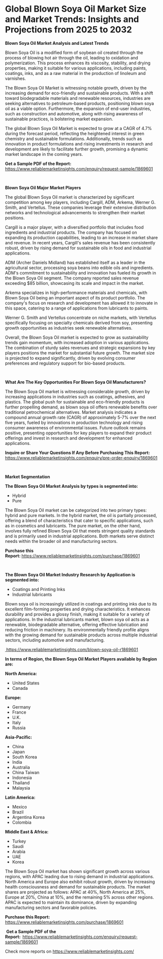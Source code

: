 <p><h1>Global Blown Soya Oil Market Size and Market Trends: Insights and Projections from 2025 to 2032</h1></p><p><strong>Blown Soya Oil Market Analysis and Latest Trends</strong></p>
<p><p>Blown Soya Oil is a modified form of soybean oil created through the process of blowing hot air through the oil, leading to oxidation and polymerization. This process enhances its viscosity, stability, and drying properties, making it suitable for various applications, including paints, coatings, inks, and as a raw material in the production of linoleum and varnishes. </p><p>The Blown Soya Oil Market is witnessing notable growth, driven by the increasing demand for eco-friendly and sustainable products. With a shift toward biodegradable materials and renewable resources, industries are seeking alternatives to petroleum-based products, positioning blown soya oil as a viable option. Furthermore, the expansion of end-user industries, such as construction and automotive, along with rising awareness of sustainable practices, is bolstering market expansion.</p><p>The global Blown Soya Oil Market is expected to grow at a CAGR of 4.7% during the forecast period, reflecting the heightened interest in green chemistry and sustainable formulations. Additionally, trends such as innovation in product formulations and rising investments in research and development are likely to facilitate further growth, promising a dynamic market landscape in the coming years.</p></p>
<p><strong>Get a Sample PDF of the Report:&nbsp;</strong> <a href="https://www.reliablemarketinsights.com/enquiry/request-sample/1869601?utm_campaign=2095&utm_medium=2&utm_source=Github&utm_content=ia&utm_term=04022025&utm_id=blown-soya-oil">https://www.reliablemarketinsights.com/enquiry/request-sample/1869601</a></p>
<p>&nbsp;</p>
<p><strong>Blown Soya Oil Major Market Players</strong></p>
<p><p>The global Blown Soya Oil market is characterized by significant competition among key players, including Cargill, ADM, Arkema, Werner G. Smith, and Vertellus. These companies leverage their extensive distribution networks and technological advancements to strengthen their market positions.</p><p>Cargill is a major player, with a diversified portfolio that includes food ingredients and industrial products. The company has focused on expanding its production capabilities, leading to an increase in market share and revenue. In recent years, Cargill's sales revenue has been consistently robust, driven by rising demand for sustainable oils in food and industrial applications.</p><p>ADM (Archer Daniels Midland) has established itself as a leader in the agricultural sector, processing soya beans into edible oils and ingredients. ADM's commitment to sustainability and innovation has fueled its growth in the Blown Soya Oil segment. The company reported sales revenue exceeding $85 billion, showcasing its scale and impact in the market.</p><p>Arkema specializes in high-performance materials and chemicals, with Blown Soya Oil being an important aspect of its product portfolio. The company's focus on research and development has allowed it to innovate in this space, catering to a range of applications from lubricants to paints.</p><p>Werner G. Smith and Vertellus concentrate on niche markets, with Vertellus specifically focusing on specialty chemicals derived from soy, presenting growth opportunities as industries seek renewable alternatives.</p><p>Overall, the Blown Soya Oil market is expected to grow as sustainability trends gain momentum, with increased adoption in various applications. The combination of sturdy sales revenues and strategic expansions by key players positions the market for substantial future growth. The market size is projected to expand significantly, driven by evolving consumer preferences and regulatory support for bio-based products.</p></p>
<p>&nbsp;</p>
<p><strong>What Are The Key Opportunities For Blown Soya Oil Manufacturers?</strong></p>
<p><p>The Blown Soya Oil market is witnessing considerable growth, driven by increasing applications in industries such as coatings, adhesives, and plastics. The global push for sustainable and eco-friendly products is further propelling demand, as blown soya oil offers renewable benefits over traditional petrochemical alternatives. Market analysis indicates a compound annual growth rate (CAGR) of approximately 5-7% over the next five years, fueled by innovations in production technology and rising consumer awareness of environmental issues. Future outlook remains positive, presenting opportunities for key players to expand their product offerings and invest in research and development for enhanced applications.</p></p>
<p><strong>Inquire or Share Your Questions If Any Before Purchasing This Report:</strong> <a href="https://www.reliablemarketinsights.com/enquiry/pre-order-enquiry/1869601?utm_campaign=2095&utm_medium=2&utm_source=Github&utm_content=ia&utm_term=04022025&utm_id=blown-soya-oil">https://www.reliablemarketinsights.com/enquiry/pre-order-enquiry/1869601</a></p>
<p>&nbsp;</p>
<p><strong>Market Segmentation</strong></p>
<p><strong>The Blown Soya Oil Market Analysis by types is segmented into:</strong></p>
<p><ul><li>Hybrid</li><li>Pure</li></ul></p>
<p><p>The Blown Soya Oil market can be categorized into two primary types: hybrid and pure markets. In the hybrid market, the oil is partially processed, offering a blend of characteristics that cater to specific applications, such as in cosmetics and lubricants. The pure market, on the other hand, involves fully refined Blown Soya Oil that meets stringent quality standards and is primarily used in industrial applications. Both markets serve distinct needs within the broader oil and manufacturing sectors.</p></p>
<p><strong>Purchase this Report:&nbsp;</strong><a href="https://www.reliablemarketinsights.com/purchase/1869601?utm_campaign=2095&utm_medium=2&utm_source=Github&utm_content=ia&utm_term=04022025&utm_id=blown-soya-oil">https://www.reliablemarketinsights.com/purchase/1869601</a></p>
<p>&nbsp;</p>
<p><strong>The Blown Soya Oil Market Industry Research by Application is segmented into:</strong></p>
<p><ul><li>Coatings and Printing Inks</li><li>Industrial lubricants</li></ul></p>
<p><p>Blown soya oil is increasingly utilized in coatings and printing inks due to its excellent film-forming properties and drying characteristics. It enhances durability and provides a glossy finish, making it suitable for a variety of applications. In the industrial lubricants market, blown soya oil acts as a renewable, biodegradable alternative, offering effective lubrication and reducing friction in machinery. Its environmentally friendly profile aligns with the growing demand for sustainable products across multiple industrial sectors, including automotive and manufacturing.</p></p>
<p><a href="https://www.reliablemarketinsights.com/blown-soya-oil-r1869601?utm_campaign=2095&utm_medium=2&utm_source=Github&utm_content=ia&utm_term=04022025&utm_id=blown-soya-oil">&nbsp;https://www.reliablemarketinsights.com/blown-soya-oil-r1869601</a></p>
<p><strong>In terms of Region, the Blown Soya Oil Market Players available by Region are:</strong></p>
<p>
    <p> <strong> North America: </strong>
        <ul>
            <li>United States</li>
            <li>Canada</li>
        </ul>
        </p> 
    <p> <strong> Europe: </strong>
        <ul>
            <li>Germany</li>
            <li>France</li>
            <li>U.K.</li>
            <li>Italy</li>
            <li>Russia</li>
        </ul>
        </p> 
    <p> <strong> Asia-Pacific: </strong>
        <ul>
            <li>China</li>
            <li>Japan</li>
            <li>South Korea</li>
            <li>India</li>
            <li>Australia</li>
            <li>China Taiwan</li>
            <li>Indonesia</li>
            <li>Thailand</li>
            <li>Malaysia</li>
        </ul>
        </p> 
    <p> <strong> Latin America: </strong>
        <ul>
            <li>Mexico</li>
            <li>Brazil</li>
            <li>Argentina Korea</li>
            <li>Colombia</li>
        </ul>
        </p> 
    <p> <strong> Middle East & Africa: </strong>
        <ul>
            <li>Turkey</li>
            <li>Saudi</li>
            <li>Arabia</li>
            <li>UAE</li>
            <li>Korea</li>
        </ul>
    </p>
    </p>
<p><p>The Blown Soya Oil market has shown significant growth across various regions, with APAC leading due to rising demand in industrial applications. North America and Europe also exhibit robust growth, driven by increasing health consciousness and demand for sustainable products. The market shares are projected as follows: APAC at 40%, North America at 25%, Europe at 20%, China at 10%, and the remaining 5% across other regions. APAC is expected to maintain its dominance, driven by expanding manufacturing sectors and favorable policies.</p></p>
<p><strong>Purchase this Report: </strong><a href="https://www.reliablemarketinsights.com/purchase/1869601?utm_campaign=2095&utm_medium=2&utm_source=Github&utm_content=ia&utm_term=04022025&utm_id=blown-soya-oil">https://www.reliablemarketinsights.com/purchase/1869601</a></p>
<p>&nbsp;<strong>Get a Sample PDF of the Report:&nbsp;&nbsp;</strong><a href="https://www.reliablemarketinsights.com/enquiry/request-sample/1869601?utm_campaign=2095&utm_medium=2&utm_source=Github&utm_content=ia&utm_term=04022025&utm_id=blown-soya-oil">https://www.reliablemarketinsights.com/enquiry/request-sample/1869601</a></p>
<p><strong></strong></p>
<p>Check more reports on <a href="https://www.reliablemarketinsights.com/?utm_campaign=2095&utm_medium=2&utm_source=Github&utm_content=ia&utm_term=04022025&utm_id=blown-soya-oil">https://www.reliablemarketinsights.com/</a></p>